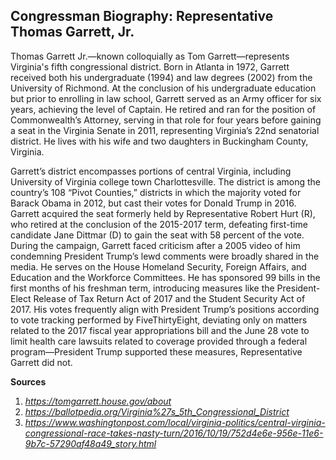 ## Congressman Biography: Representative Thomas Garrett, Jr.

Thomas Garrett Jr.—known colloquially as Tom Garrett—represents Virginia's fifth congressional district. Born in Atlanta in 1972, Garrett received both his undergraduate (1994) and law degrees (2002) from the University of Richmond. At the conclusion of his undergraduate education but prior to enrolling in law school, Garrett served as an Army officer for six years, achieving the level of Captain. He retired and ran for the position of Commonwealth’s Attorney, serving in that role for four years before gaining a seat in the Virginia Senate in 2011, representing Virginia’s 22nd senatorial district. He lives with his wife and two daughters in Buckingham County, Virginia.

Garrett’s district encompasses portions of central Virginia, including University of Virginia college town Charlottesville.  The district is among the country’s 108 “Pivot Counties,” districts in which the majority voted for Barack Obama in 2012, but cast their votes for Donald Trump in 2016.  Garrett acquired the seat formerly held by Representative Robert Hurt (R), who retired at the conclusion of the 2015-2017 term, defeating first-time candidate Jane Dittmar (D) to gain the seat with 58 percent of the vote. During the campaign, Garrett faced criticism after a 2005 video of him condemning President Trump’s lewd comments were broadly shared in the media. He serves on the House Homeland Security, Foreign Affairs, and Education and the Workforce Committees. He has sponsored 99 bills in the first months of his freshman term, introducing measures like the President-Elect Release of Tax Return Act of 2017 and the Student Security Act of 2017. His votes frequently align with President Trump’s positions according to vote tracking performed by FiveThirtyEight, deviating only on matters related to the 2017 fiscal year appropriations bill and the June 28 vote to limit health care lawsuits related to coverage provided through a federal program—President Trump supported these measures, Representative Garrett did not.

**Sources**
1. *https://tomgarrett.house.gov/about*
2. *https://ballotpedia.org/Virginia%27s_5th_Congressional_District*
3. *https://www.washingtonpost.com/local/virginia-politics/central-virginia-congressional-race-takes-nasty-turn/2016/10/19/752d4e6e-956e-11e6-9b7c-57290af48a49_story.html*
